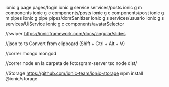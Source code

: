  ionic g page pages/login
 ionic g service services/posts
 ionic g m components
 ionic g c components/posts
 ionic g c components/post
 ionic g m pipes
 ionic g pipe pipes/domSanitizer
 ionic g s services/usuario
 ionic g s services/UiService
 ionic g c components/avatarSelector

//swiper
    https://ionicframework.com/docs/angular/slides  

//json to ts
 Convert from clipboard (Shift + Ctrl + Alt + V)


//correr mongo
mongod

//correr node en la carpeta de fotosgram-server
 tsc
 node dist/

 //Storage
 https://github.com/ionic-team/ionic-storage
 npm install @ionic/storage

